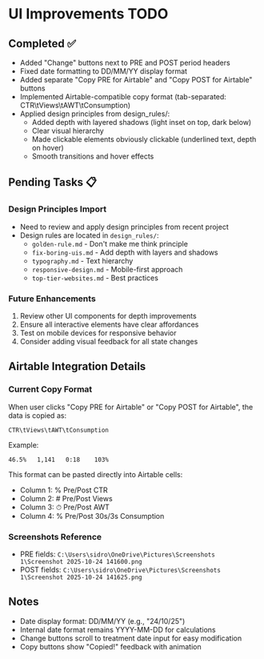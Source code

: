 # UI Improvements TODO

## Completed ✅
- Added "Change" buttons next to PRE and POST period headers
- Fixed date formatting to DD/MM/YY display format
- Added separate "Copy PRE for Airtable" and "Copy POST for Airtable" buttons
- Implemented Airtable-compatible copy format (tab-separated: CTR\tViews\tAWT\tConsumption)
- Applied design principles from design_rules/:
  - Added depth with layered shadows (light inset on top, dark below)
  - Clear visual hierarchy
  - Made clickable elements obviously clickable (underlined text, depth on hover)
  - Smooth transitions and hover effects

## Pending Tasks 📋

### Design Principles Import
- Need to review and apply design principles from recent project
- Design rules are located in `design_rules/`:
  - `golden-rule.md` - Don't make me think principle
  - `fix-boring-uis.md` - Add depth with layers and shadows
  - `typography.md` - Text hierarchy
  - `responsive-design.md` - Mobile-first approach
  - `top-tier-websites.md` - Best practices

### Future Enhancements
1. Review other UI components for depth improvements
2. Ensure all interactive elements have clear affordances
3. Test on mobile devices for responsive behavior
4. Consider adding visual feedback for all state changes

## Airtable Integration Details

### Current Copy Format
When user clicks "Copy PRE for Airtable" or "Copy POST for Airtable", the data is copied as:
```
CTR\tViews\tAWT\tConsumption
```

Example:
```
46.5%	1,141	0:18	103%
```

This format can be pasted directly into Airtable cells:
- Column 1: % Pre/Post CTR
- Column 2: # Pre/Post Views
- Column 3: ⏱ Pre/Post AWT
- Column 4: % Pre/Post 30s/3s Consumption

### Screenshots Reference
- PRE fields: `C:\Users\sidro\OneDrive\Pictures\Screenshots 1\Screenshot 2025-10-24 141600.png`
- POST fields: `C:\Users\sidro\OneDrive\Pictures\Screenshots 1\Screenshot 2025-10-24 141625.png`

## Notes
- Date display format: DD/MM/YY (e.g., "24/10/25")
- Internal date format remains YYYY-MM-DD for calculations
- Change buttons scroll to treatment date input for easy modification
- Copy buttons show "Copied!" feedback with animation
